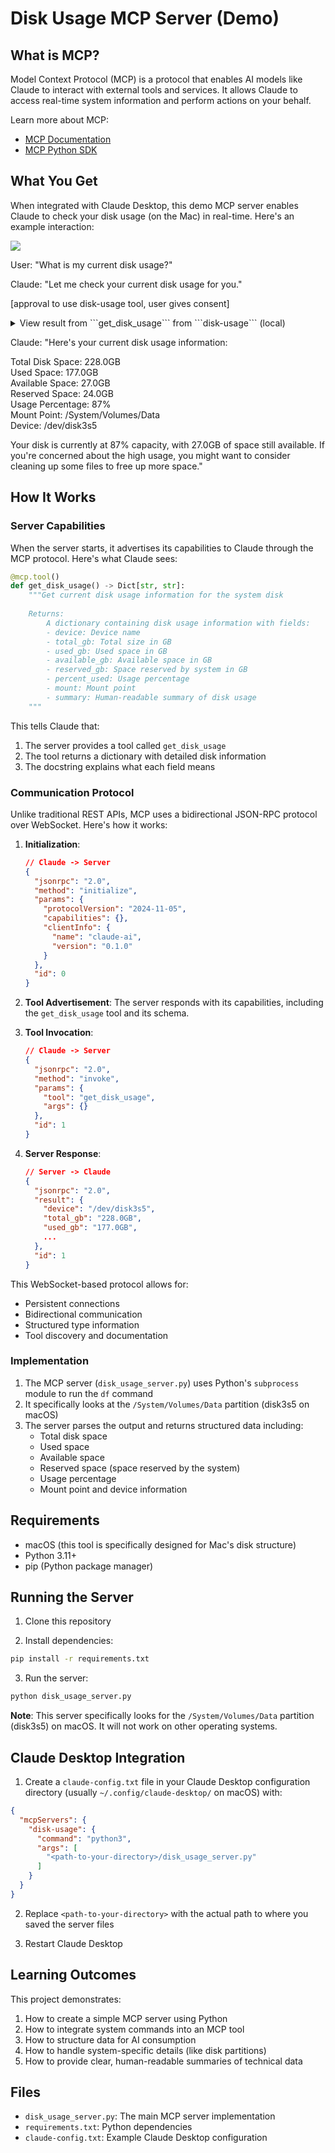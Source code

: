 # Disk Usage MCP Server (Demo)

## What is MCP?

Model Context Protocol (MCP) is a protocol that enables AI models like Claude to interact with external tools and services. It allows Claude to access real-time system information and perform actions on your behalf. 

Learn more about MCP:

- [MCP Documentation](https://modelcontextprotocol.io/docs/)
- [MCP Python SDK](https://modelcontextprotocol.io/docs/sdks/python)

## What You Get

When integrated with Claude Desktop, this demo MCP server enables Claude to check your disk usage (on the Mac) in real-time. Here's an example interaction:

![](usage.png)

User: "What is my current disk usage?"

Claude: "Let me check your current disk usage for you."

[approval to use disk-usage tool, user gives consent]

<details>
<summary>View result from ```get_disk_usage``` from ```disk-usage``` (local)</summary>

```json
{
    "device": "/dev/disk3s5",
    "total_gb": "228.0GB",
    "used_gb": "177.0GB",
    "available_gb": "27.0GB",
    "reserved_gb": "24.0GB",
    "percent_used": "87%",
    "mount": "/System/Volumes/Data",
    "summary": "Total: 228.0GB | Used: 177.0GB | Available: 27.0GB | Reserved: 24.0GB | Usage: 87%"
}
```
</details>

Claude: "Here's your current disk usage information:

Total Disk Space: 228.0GB   
Used Space: 177.0GB   
Available Space: 27.0GB   
Reserved Space: 24.0GB   
Usage Percentage: 87%   
Mount Point: /System/Volumes/Data   
Device: /dev/disk3s5

Your disk is currently at 87% capacity, with 27.0GB of space still available. If you're concerned about the high usage, you might want to consider cleaning up some files to free up more space."

## How It Works

### Server Capabilities

When the server starts, it advertises its capabilities to Claude through the MCP protocol. Here's what Claude sees:

```python
@mcp.tool()
def get_disk_usage() -> Dict[str, str]:
    """Get current disk usage information for the system disk
    
    Returns:
        A dictionary containing disk usage information with fields:
        - device: Device name
        - total_gb: Total size in GB
        - used_gb: Used space in GB
        - available_gb: Available space in GB
        - reserved_gb: Space reserved by system in GB
        - percent_used: Usage percentage
        - mount: Mount point
        - summary: Human-readable summary of disk usage
    """
```

This tells Claude that:

1. The server provides a tool called `get_disk_usage`
2. The tool returns a dictionary with detailed disk information
3. The docstring explains what each field means

### Communication Protocol

Unlike traditional REST APIs, MCP uses a bidirectional JSON-RPC protocol over WebSocket. Here's how it works:

1. **Initialization**:
   ```json
   // Claude -> Server
   {
     "jsonrpc": "2.0",
     "method": "initialize",
     "params": {
       "protocolVersion": "2024-11-05",
       "capabilities": {},
       "clientInfo": {
         "name": "claude-ai",
         "version": "0.1.0"
       }
     },
     "id": 0
   }
   ```

2. **Tool Advertisement**:
   The server responds with its capabilities, including the `get_disk_usage` tool and its schema.

3. **Tool Invocation**:
   ```json
   // Claude -> Server
   {
     "jsonrpc": "2.0",
     "method": "invoke",
     "params": {
       "tool": "get_disk_usage",
       "args": {}
     },
     "id": 1
   }
   ```

4. **Server Response**:
   ```json
   // Server -> Claude
   {
     "jsonrpc": "2.0",
     "result": {
       "device": "/dev/disk3s5",
       "total_gb": "228.0GB",
       "used_gb": "177.0GB",
       ...
     },
     "id": 1
   }
   ```

This WebSocket-based protocol allows for:
- Persistent connections
- Bidirectional communication
- Structured type information
- Tool discovery and documentation

### Implementation

1. The MCP server (`disk_usage_server.py`) uses Python's `subprocess` module to run the `df` command
2. It specifically looks at the `/System/Volumes/Data` partition (disk3s5 on macOS)
3. The server parses the output and returns structured data including:
   - Total disk space
   - Used space
   - Available space
   - Reserved space (space reserved by the system)
   - Usage percentage
   - Mount point and device information

## Requirements

- macOS (this tool is specifically designed for Mac's disk structure)
- Python 3.11+
- pip (Python package manager)

## Running the Server

1. Clone this repository

2. Install dependencies:
```bash
pip install -r requirements.txt
```

3. Run the server:
```bash
python disk_usage_server.py
```

**Note**: This server specifically looks for the `/System/Volumes/Data` partition (disk3s5) on macOS. It will not work on other operating systems.

## Claude Desktop Integration

1. Create a `claude-config.txt` file in your Claude Desktop configuration directory (usually `~/.config/claude-desktop/` on macOS) with:
```json
{
  "mcpServers": {
    "disk-usage": {
      "command": "python3",
      "args": [
        "<path-to-your-directory>/disk_usage_server.py"
      ]
    }
  }
}
```

2. Replace `<path-to-your-directory>` with the actual path to where you saved the server files

3. Restart Claude Desktop

## Learning Outcomes

This project demonstrates:
1. How to create a simple MCP server using Python
2. How to integrate system commands into an MCP tool
3. How to structure data for AI consumption
4. How to handle system-specific details (like disk partitions)
5. How to provide clear, human-readable summaries of technical data

## Files
- `disk_usage_server.py`: The main MCP server implementation
- `requirements.txt`: Python dependencies
- `claude-config.txt`: Example Claude Desktop configuration
